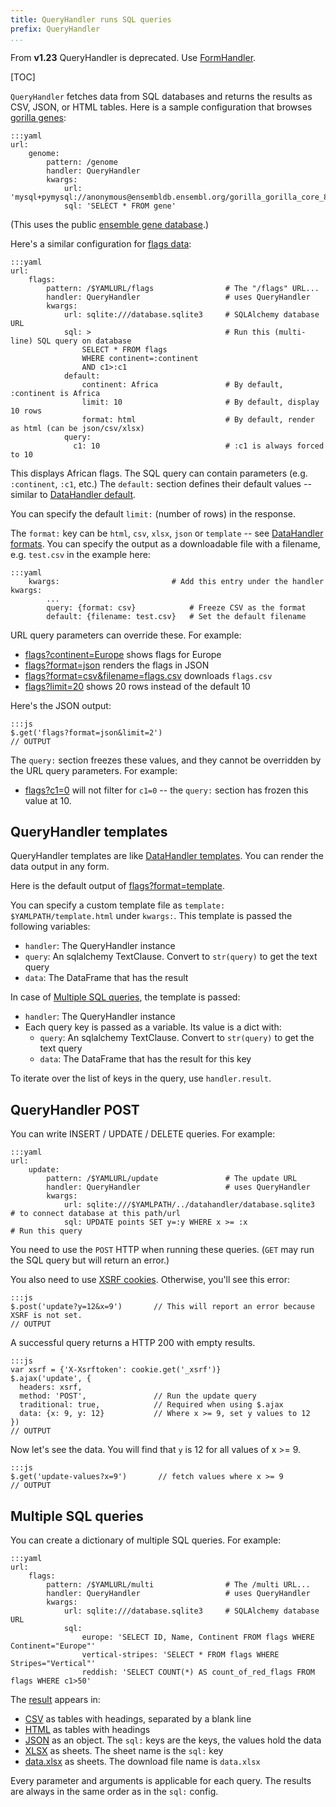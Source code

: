 ```yaml
---
title: QueryHandler runs SQL queries
prefix: QueryHandler
...
```


From **v1.23** QueryHandler is deprecated. Use [FormHandler](../formhandler/).

[TOC]

`QueryHandler` fetches data from SQL databases and returns the results as CSV,
JSON, or HTML tables. Here is a sample configuration that browses [gorilla genes](genome?format=html&limit=10):

    :::yaml
    url:
        genome:
            pattern: /genome
            handler: QueryHandler
            kwargs:
                url: 'mysql+pymysql://anonymous@ensembldb.ensembl.org/gorilla_gorilla_core_84_31'
                sql: 'SELECT * FROM gene'

(This uses the public [ensemble gene database](http://ensembldb.ensembl.org/info/data/mysql.html).)

Here's a similar configuration for [flags data](flags):

    :::yaml
    url:
        flags:
            pattern: /$YAMLURL/flags                # The "/flags" URL...
            handler: QueryHandler                   # uses QueryHandler
            kwargs:
                url: sqlite:///database.sqlite3     # SQLAlchemy database URL
                sql: >                              # Run this (multi-line) SQL query on database
                    SELECT * FROM flags
                    WHERE continent=:continent
                    AND c1>:c1
                default:
                    continent: Africa               # By default, :continent is Africa
                    limit: 10                       # By default, display 10 rows
                    format: html                    # By default, render as html (can be json/csv/xlsx)
                query:
                  c1: 10                            # :c1 is always forced to 10

This displays African flags. The SQL query can contain parameters (e.g.
`:continent`, `:c1`, etc.) The `default:` section defines their default values --
similar to [DataHandler default](../datahandler/#datahandler-defaults).

You can specify the default `limit:` (number of rows) in the response.

The `format:` key can be `html`, `csv`, `xlsx`, `json` or `template` -- see
[DataHandler formats](../datahandler/#datahandler-formats). You can specify the
output as a downloadable file with a filename, e.g. `test.csv` in the example here:

    :::yaml
        kwargs:                         # Add this entry under the handler kwargs:
            ...
            query: {format: csv}            # Freeze CSV as the format
            default: {filename: test.csv}   # Set the default filename

URL query parameters can override these. For example:

- [flags?continent=Europe](flags?continent=Europe) shows flags for Europe
- [flags?format=json](flags?format=json) renders the flags in JSON
- [flags?format=csv&filename=flags.csv](flags?format=csv&filename=flags.csv) downloads `flags.csv`
- [flags?limit=20](flags?limit=20) shows 20 rows instead of the default 10

Here's the JSON output:

    :::js
    $.get('flags?format=json&limit=2')
    // OUTPUT

The `query:` section freezes these values, and they cannot be overridden by the
URL query parameters. For example:

- [flags?c1=0](flags?c1=0) will not filter for `c1=0` -- the `query:` section has
  frozen this value at 10.

## QueryHandler templates

QueryHandler templates are like [DataHandler templates](../datahandler/#datahandler-templates).
You can render the data output in any form.

Here is the default output of [flags?format=template](flags?format=template).

You can specify a custom template file as `template: $YAMLPATH/template.html`
under `kwargs:`. This template is passed the following variables:

- `handler`: The QueryHandler instance
- `query`: An sqlalchemy TextClause. Convert to `str(query)` to get the text query
- `data`: The DataFrame that has the result

In case of [Multiple SQL queries](#multiple-sql-queries), the template is passed:

- `handler`: The QueryHandler instance
- Each query key is passed as a variable. Its value is a dict with:
    - `query`: An sqlalchemy TextClause. Convert to `str(query)` to get the text query
    - `data`: The DataFrame that has the result for this key

To iterate over the list of keys in the query, use ``handler.result``.

## QueryHandler POST

You can write INSERT / UPDATE / DELETE queries. For example:

    :::yaml
    url:
        update:
            pattern: /$YAMLURL/update               # The update URL
            handler: QueryHandler                   # uses QueryHandler
            kwargs:
                url: sqlite:///$YAMLPATH/../datahandler/database.sqlite3    # to connect database at this path/url
                sql: UPDATE points SET y=:y WHERE x >= :x                   # Run this query

You need to use the `POST` HTTP when running these queries. (`GET` may run the
SQL query but will return an error.)

You also need to use [XSRF cookies](../filehandler/#xsrf). Otherwise, you'll see
this error:

    :::js
    $.post('update?y=12&x=9')       // This will report an error because XSRF is not set.
    // OUTPUT

A successful query returns a HTTP 200 with empty results.

    :::js
    var xsrf = {'X-Xsrftoken': cookie.get('_xsrf')}
    $.ajax('update', {
      headers: xsrf,
      method: 'POST',               // Run the update query
      traditional: true,            // Required when using $.ajax
      data: {x: 9, y: 12}           // Where x >= 9, set y values to 12
    })
    // OUTPUT

Now let's see the data. You will find that `y` is 12 for all values of x >= 9.

    :::js
    $.get('update-values?x=9')       // fetch values where x >= 9
    // OUTPUT


## Multiple SQL queries

You can create a dictionary of multiple SQL queries. For example:

    :::yaml
    url:
        flags:
            pattern: /$YAMLURL/multi                # The /multi URL...
            handler: QueryHandler                   # uses QueryHandler
            kwargs:
                url: sqlite:///database.sqlite3     # SQLAlchemy database URL
                sql:
                    europe: 'SELECT ID, Name, Continent FROM flags WHERE Continent="Europe"'
                    vertical-stripes: 'SELECT * FROM flags WHERE Stripes="Vertical"'
                    reddish: 'SELECT COUNT(*) AS count_of_red_flags FROM flags WHERE c1>50'

The [result](multi) appears in:

- [CSV](multi?format=csv) as tables with headings, separated by a blank line
- [HTML](multi?format=html) as tables with headings
- [JSON](multi?format=json) as an object. The `sql:` keys are the keys, the values hold the data
- [XLSX](multi?format=xlsx) as sheets. The sheet name is the `sql:` key
- [data.xlsx](multi?format=xlsx&filename=data.xlsx) as sheets. The download file name is `data.xlsx`

Every parameter and arguments is applicable for each query. The results are
always in the same order as in the `sql:` config.

<script src="https://cdnjs.cloudflare.com/ajax/libs/cookie.js/1.2.0/cookie.min.js"></script>
<script src="../datahandler/show-output.js"></script>
